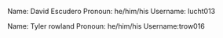 Name: David Escudero
Pronoun: he/him/his
Username: lucht013

Name: Tyler rowland
Pronoun: he/him/his
Username:trow016